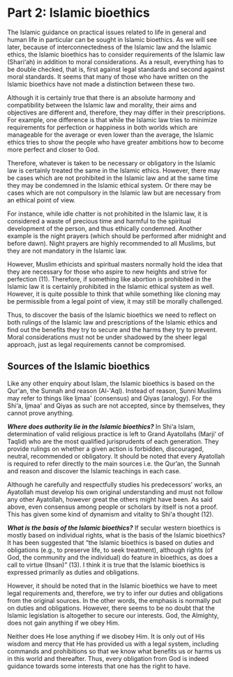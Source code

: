 Part 2: Islamic bioethics
=========================

The Islamic guidance on practical issues related to life in general and
human life in particular can be sought in Islamic bioethics. As we will
see later, because of interconnectedness of the Islamic law and the
Islamic ethics, the Islamic bioethics has to consider requirements of
the Islamic law (Shari‘ah) in addition to moral considerations. As a
result, everything has to be double checked, that is, first against
legal standards and second against moral standards. It seems that many
of those who have written on the Islamic bioethics have not made a
distinction between these two.

Although it is certainly true that there is an absolute harmony and
compatibility between the Islamic law and morality, their aims and
objectives are different and, therefore, they may differ in their
prescriptions. For example, one difference is that while the Islamic law
tries to minimize requirements for perfection or happiness in both
worlds which are manageable for the average or even lower than the
average, the Islamic ethics tries to show the people who have greater
ambitions how to become more perfect and closer to God.

Therefore, whatever is taken to be necessary or obligatory in the
Islamic law is certainly treated the same in the Islamic ethics.
However, there may be cases which are not prohibited in the Islamic law
and at the same time they may be condemned in the Islamic ethical
system. Or there may be cases which are not compulsory in the Islamic
law but are necessary from an ethical point of view.

For instance, while idle chatter is not prohibited in the Islamic law,
it is considered a waste of precious time and harmful to the spiritual
development of the person, and thus ethically condemned. Another example
is the night prayers (which should be performed after midnight and
before dawn). Night prayers are highly recommended to all Muslims, but
they are not mandatory in the Islamic law.

However, Muslim ethicists and spiritual masters normally hold the idea
that they are necessary for those who aspire to new heights and strive
for perfection (11). Therefore, if something like abortion is prohibited
in the Islamic law it is certainly prohibited in the Islamic ethical
system as well. However, it is quite possible to think that while
something like cloning may be permissible from a legal point of view, it
may still be morally challenged.

Thus, to discover the basis of the Islamic bioethics we need to reflect
on both rulings of the Islamic law and prescriptions of the Islamic
ethics and find out the benefits they try to secure and the harms they
try to prevent. Moral considerations must not be under shadowed by the
sheer legal approach, just as legal requirements cannot be compromised.

Sources of the Islamic bioethics
--------------------------------

Like any other enquiry about Islam, the Islamic bioethics is based on
the Qur'an, the Sunnah and reason (Al-'Aql). Instead of reason, Sunni
Muslims may refer to things like Ijmaa' (consensus) and Qiyas (analogy).
For the Shi‘a, Ijmaa' and Qiyas as such are not accepted, since by
themselves, they cannot prove anything.

***Where does authority lie in the Islamic bioethics?*** In Shi‘a Islam,
determination of valid religious practice is left to Grand Ayatollahs
(Marji‘ of Taqlid) who are the most qualified jurisprudents of each
generation. They provide rulings on whether a given action is forbidden,
discouraged, neutral, recommended or obligatory. It should be noted that
every Ayatollah is required to refer directly to the main sources i.e.
the Qur’an, the Sunnah and reason and discover the Islamic teachings in
each case.

Although he carefully and respectfully studies his predecessors’ works,
an Ayatollah must develop his own original understanding and must not
follow any other Ayatollah, however great the others might have been. As
said above, even consensus among people or scholars by itself is not a
proof. This has given some kind of dynamism and vitality to Shi‘a
thought (12).

***What is the basis of the Islamic bioethics?*** If secular western
bioethics is mostly based on individual rights, what is the basis of the
Islamic bioethics? It has been suggested that “the Islamic bioethics is
based on duties and obligations (e.g., to preserve life, to seek
treatment), although rights (of God, the community and the individual)
do feature in bioethics, as does a call to virtue (Ihsan)” (13). I think
it is true that the Islamic bioethics is expressed primarily as duties
and obligations.

However, it should be noted that in the Islamic bioethics we have to
meet legal requirements and, therefore, we try to infer our duties and
obligations from the original sources. In the other words, the emphasis
is normally put on duties and obligations. However, there seems to be no
doubt that the Islamic legislation is altogether to secure our
interests. God, the Almighty, does not gain anything if we obey Him.

Neither does He lose anything if we disobey Him. It is only out of His
wisdom and mercy that He has provided us with a legal system, including
commands and prohibitions so that we know what benefits us or harms us
in this world and thereafter. Thus, every obligation from God is indeed
guidance towards some interests that one has the right to have.



